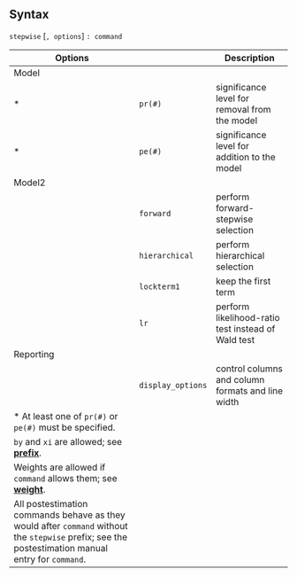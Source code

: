 ## Syntax

`stepwise` \[`, options`\] `: command`

| Options                                                                                                                                            |                   | Description                                        |
|----------------------------------------------------------------------------------------------------------------------------------------------------|-------------------|----------------------------------------------------|
| Model                                                                                                                                              |                   |                                                    |
| \*                                                                                                                                                 | `pr(#)`           | significance level for removal from the model      |
| \*                                                                                                                                                 | `pe(#)`           | significance level for addition to the model       |
| Model2                                                                                                                                             |                   |                                                    |
|                                                                                                                                                    | `forward`         | perform forward-stepwise selection                 |
|                                                                                                                                                    | `hierarchical`    | perform hierarchical selection                     |
|                                                                                                                                                    | `lockterm1`       | keep the first term                                |
|                                                                                                                                                    | `lr`              | perform likelihood-ratio test instead of Wald test |
| Reporting                                                                                                                                          |                   |                                                    |
|                                                                                                                                                    | `display_options` | control columns and column formats and line width  |
| \* At least one of `pr(#)` or `pe(#)` must be specified.                                                                                           |                   |                                                    |
| `by` and `xi` are allowed; see [<strong>prefix</strong>](http://www.stata.com/help.cgi?prefix).                         |                   |                                                    |
| Weights are allowed if `command` allows them; see [<strong>weight</strong>](http://www.stata.com/help.cgi?weight).      |                   |                                                    |
| All postestimation commands behave as they would after `command` without the `stepwise` prefix; see the postestimation manual entry for `command`. |                   |                                                    |
